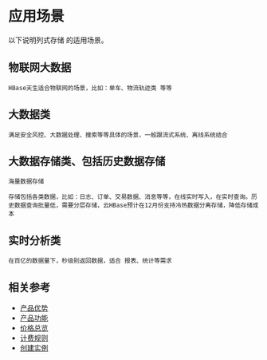 # 应用场景

以下说明列式存储 的适用场景。
 
## 物联网大数据
	HBase天生适合物联网的场景，比如：单车、物流轨迹类 等等

 
## 大数据类

	满足安全风控、大数据处理、搜索等等具体的场景，一般跟流式系统、离线系统结合



## 大数据存储类、包括历史数据存储
	海量数据存储

	存储包括各类数据，比如：日志、订单、交易数据、消息等等，在线实时写入，在实时查询。历史数据查询批量低，需要分层存储，云HBase预计在12月份支持冷热数据分离存储，降低存储成本

## 实时分析类 

	在百亿的数据量下，秒级别返回数据，适合 报表、统计等需求


## 相关参考

- [产品优势](Benefits.md)
- [产品功能](Functions.md)
- [价格总览](../Pricing/Price-Overview.md)
- [计费规则](../Pricing/Billing-Rules.md)
- [创建实例](../Getting-Started/Create-Instance.md)
